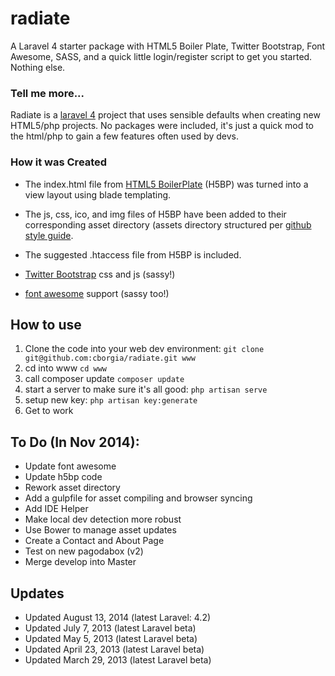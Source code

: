 radiate
=======
A Laravel 4 starter package with HTML5 Boiler Plate, Twitter Bootstrap, Font Awesome, SASS, and a quick little login/register script to get you started. Nothing else.

### Tell me more...

Radiate is a [laravel 4](http://four.laravel.com) project that uses sensible defaults when creating new HTML5/php projects. No packages were included, it's just a quick mod to the html/php to gain a few features often used by devs.

### How it was Created

* The index.html file from [HTML5 BoilerPlate](http://html5boilerplate.com/) (H5BP) was turned into a view layout using blade templating. 

* The js, css, ico, and img files of H5BP have been added to their corresponding asset directory (assets directory structured per [github style guide](https://github.com/styleguide).

* The suggested .htaccess file from H5BP is included.

* [Twitter Bootstrap](twitter.github.com/bootstrap/) css and js (sassy!)

* [font awesome](https://github.com/FortAwesome/Font-Awesome) support (sassy too!)


## How to use

1. Clone the code into your web dev environment: `git clone git@github.com:cborgia/radiate.git www`
2. cd into www `cd www`
3. call composer update `composer update`
4. start a server to make sure it's all good: `php artisan serve`
5. setup new key: `php artisan key:generate`
6. Get to work

## To Do (In Nov 2014):
* Update font awesome
* Update h5bp code
* Rework asset directory
* Add a gulpfile for asset compiling and browser syncing
* Add IDE Helper
* Make local dev detection more robust
* Use Bower to manage asset updates
* Create a Contact and About Page
* Test on new pagodabox (v2)
* Merge develop into Master

## Updates
* Updated August 13, 2014 (latest Laravel: 4.2)
* Updated July 7, 2013 (latest Laravel beta)
* Updated May 5, 2013 (latest Laravel beta)
* Updated April 23, 2013 (latest Laravel beta)
* Updated March 29, 2013 (latest Laravel beta)